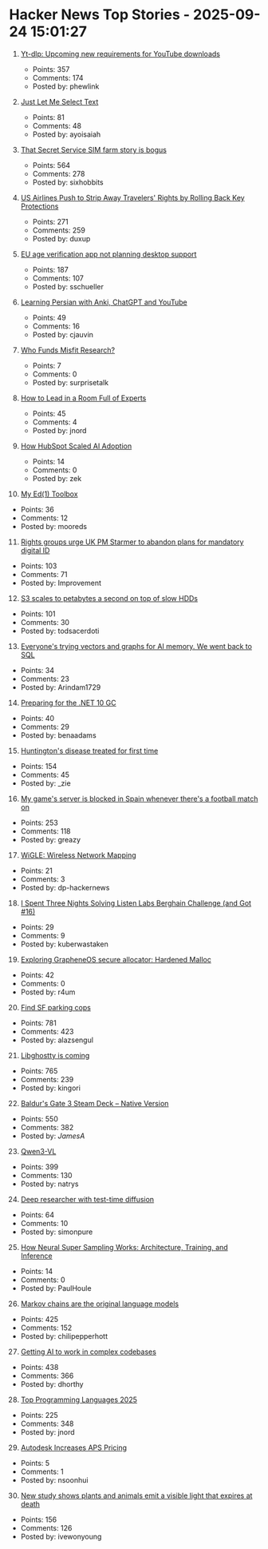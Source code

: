 # Hacker News Top Stories - 2025-09-24 15:01:27

1. [Yt-dlp: Upcoming new requirements for YouTube downloads](https://github.com/yt-dlp/yt-dlp/issues/14404)
   - Points: 357
   - Comments: 174
   - Posted by: phewlink

2. [Just Let Me Select Text](https://aartaka.me/select-text.html)
   - Points: 81
   - Comments: 48
   - Posted by: ayoisaiah

3. [That Secret Service SIM farm story is bogus](https://cybersect.substack.com/p/that-secret-service-sim-farm-story)
   - Points: 564
   - Comments: 278
   - Posted by: sixhobbits

4. [US Airlines Push to Strip Away Travelers' Rights by Rolling Back Key Protections](https://www.travelandtourworld.com/news/article/american-joins-delta-southwest-united-and-other-us-airlines-push-to-strip-away-travelers-rights-and-add-more-fees-by-rolling-back-key-protections-in-new-deregulation-move/)
   - Points: 271
   - Comments: 259
   - Posted by: duxup

5. [EU age verification app not planning desktop support](https://github.com/eu-digital-identity-wallet/av-doc-technical-specification/issues/22)
   - Points: 187
   - Comments: 107
   - Posted by: sschueller

6. [Learning Persian with Anki, ChatGPT and YouTube](https://cjauvin.github.io/posts/learning-persian/)
   - Points: 49
   - Comments: 16
   - Posted by: cjauvin

7. [Who Funds Misfit Research?](https://blog.spec.tech/p/who-funds-misfit-research)
   - Points: 7
   - Comments: 0
   - Posted by: surprisetalk

8. [How to Lead in a Room Full of Experts](https://idiallo.com/blog/how-to-lead-in-a-room-full-of-experts)
   - Points: 45
   - Comments: 4
   - Posted by: jnord

9. [How HubSpot Scaled AI Adoption](https://product.hubspot.com/blog/context-is-key-how-hubspot-scaled-ai-adoption)
   - Points: 14
   - Comments: 0
   - Posted by: zek

10. [My Ed(1) Toolbox](https://aartaka.me/my-ed.html)
   - Points: 36
   - Comments: 12
   - Posted by: mooreds

11. [Rights groups urge UK PM Starmer to abandon plans for mandatory digital ID](https://bigbrotherwatch.org.uk/press-releases/rights-groups-urge-starmer-to-abandon-plans-for-mandatory-digital-id/)
   - Points: 103
   - Comments: 71
   - Posted by: Improvement

12. [S3 scales to petabytes a second on top of slow HDDs](https://bigdata.2minutestreaming.com/p/how-aws-s3-scales-with-tens-of-millions-of-hard-drives)
   - Points: 101
   - Comments: 30
   - Posted by: todsacerdoti

13. [Everyone's trying vectors and graphs for AI memory. We went back to SQL](undefined)
   - Points: 34
   - Comments: 23
   - Posted by: Arindam1729

14. [Preparing for the .NET 10 GC](https://maoni0.medium.com/preparing-for-the-net-10-gc-88718b261ef2)
   - Points: 40
   - Comments: 29
   - Posted by: benaadams

15. [Huntington's disease treated for first time](https://www.bbc.com/news/articles/cevz13xkxpro)
   - Points: 154
   - Comments: 45
   - Posted by: _zie

16. [My game's server is blocked in Spain whenever there's a football match on](https://old.reddit.com/r/gamedev/comments/1np6kyn/my_games_server_is_blocked_in_spain_whenever/)
   - Points: 253
   - Comments: 118
   - Posted by: greazy

17. [WiGLE: Wireless Network Mapping](https://wigle.net/index)
   - Points: 21
   - Comments: 3
   - Posted by: dp-hackernews

18. [I Spent Three Nights Solving Listen Labs Berghain Challenge (and Got #16)](https://kuber.studio/blog/Projects/How-I-Spent-Three-Nights-Solving-Listen-Labs-Berghain-Challenge)
   - Points: 29
   - Comments: 9
   - Posted by: kuberwastaken

19. [Exploring GrapheneOS secure allocator: Hardened Malloc](https://www.synacktiv.com/en/publications/exploring-grapheneos-secure-allocator-hardened-malloc)
   - Points: 42
   - Comments: 0
   - Posted by: r4um

20. [Find SF parking cops](https://walzr.com/sf-parking/)
   - Points: 781
   - Comments: 423
   - Posted by: alazsengul

21. [Libghostty is coming](https://mitchellh.com/writing/libghostty-is-coming)
   - Points: 765
   - Comments: 239
   - Posted by: kingori

22. [Baldur's Gate 3 Steam Deck – Native Version](https://larian.com/support/faqs/steam-deck-native-version_121)
   - Points: 550
   - Comments: 382
   - Posted by: _JamesA_

23. [Qwen3-VL](https://qwen.ai/blog?id=99f0335c4ad9ff6153e517418d48535ab6d8afef&from=research.latest-advancements-list)
   - Points: 399
   - Comments: 130
   - Posted by: natrys

24. [Deep researcher with test-time diffusion](https://research.google/blog/deep-researcher-with-test-time-diffusion/)
   - Points: 64
   - Comments: 10
   - Posted by: simonpure

25. [How Neural Super Sampling Works: Architecture, Training, and Inference](https://semiengineering.com/how-neural-super-sampling-works-architecture-training-and-inference/)
   - Points: 14
   - Comments: 0
   - Posted by: PaulHoule

26. [Markov chains are the original language models](https://elijahpotter.dev/articles/markov_chains_are_the_original_language_models)
   - Points: 425
   - Comments: 152
   - Posted by: chilipepperhott

27. [Getting AI to work in complex codebases](https://github.com/humanlayer/advanced-context-engineering-for-coding-agents/blob/main/ace-fca.md)
   - Points: 438
   - Comments: 366
   - Posted by: dhorthy

28. [Top Programming Languages 2025](https://spectrum.ieee.org/top-programming-languages-2025)
   - Points: 225
   - Comments: 348
   - Posted by: jnord

29. [Autodesk Increases APS Pricing](https://aps.autodesk.com/blog/aps-business-model-evolution)
   - Points: 5
   - Comments: 1
   - Posted by: nsoonhui

30. [New study shows plants and animals emit a visible light that expires at death](https://pubs.acs.org/doi/10.1021/acs.jpclett.4c03546)
   - Points: 156
   - Comments: 126
   - Posted by: ivewonyoung

